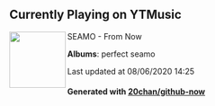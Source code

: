 ## Currently Playing on YTMusic

[<img align="left" width="100" src="https://lh3.googleusercontent.com/--hvc82l9JGuKZsfkUGdvm0oQXMKFELdHLYTyogLUSrDa2ewwuIiKfQOc8uWRVvF284pY7NAKI0oXZ_1nA">](https://music.youtube.com/channel/UCyXWIu5C_xktLYqHHeGTJ1Q)

SEAMO - From Now

**Albums**: perfect seamo

Last updated at 08/06/2020 14:25

#### Generated with [20chan/github-now](https://github.com/20chan/github-now)


<!--
**20chan/20chan** is a ✨ _special_ ✨ repository because its `README.md` (this file) appears on your GitHub profile.

Here are some ideas to get you started:

- 🔭 I’m currently working on ...
- 🌱 I’m currently learning ...
- 👯 I’m looking to collaborate on ...
- 🤔 I’m looking for help with ...
- 💬 Ask me about ...
- 📫 How to reach me: ...
- 😄 Pronouns: ...
- ⚡ Fun fact: ...
-->
